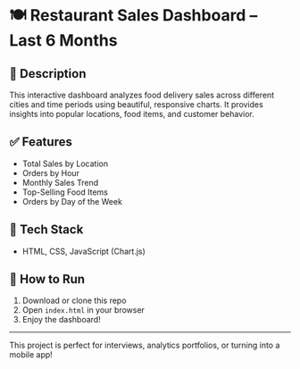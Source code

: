 
# 🍽️ Restaurant Sales Dashboard – Last 6 Months

## 📌 Description
This interactive dashboard analyzes food delivery sales across different cities and time periods using beautiful, responsive charts. It provides insights into popular locations, food items, and customer behavior.

## ✅ Features
- Total Sales by Location
- Orders by Hour
- Monthly Sales Trend
- Top-Selling Food Items
- Orders by Day of the Week

## 🧰 Tech Stack
- HTML, CSS, JavaScript (Chart.js)

## 🚀 How to Run
1. Download or clone this repo
2. Open `index.html` in your browser
3. Enjoy the dashboard!

---

This project is perfect for interviews, analytics portfolios, or turning into a mobile app!
